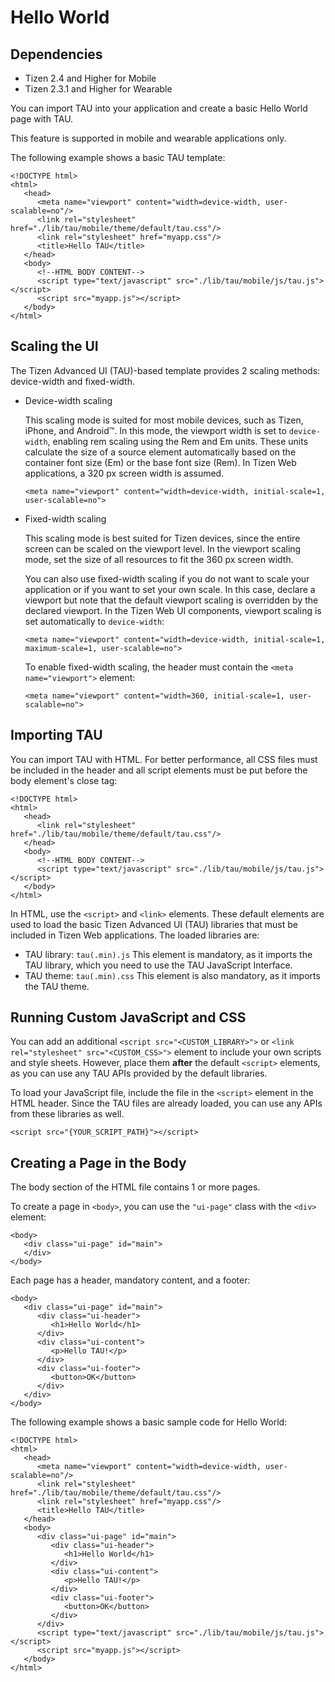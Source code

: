 # Hello World

## Dependencies

- Tizen 2.4 and Higher for Mobile
- Tizen 2.3.1 and Higher for Wearable

You can import TAU into your application and create a basic Hello World page with TAU.

This feature is supported in mobile and wearable applications only.

The following example shows a basic TAU template:

```
<!DOCTYPE html>
<html>
   <head>
      <meta name="viewport" content="width=device-width, user-scalable=no"/>
      <link rel="stylesheet" href="./lib/tau/mobile/theme/default/tau.css"/>
      <link rel="stylesheet" href="myapp.css"/>
      <title>Hello TAU</title>
   </head>
   <body>
      <!--HTML BODY CONTENT-->
      <script type="text/javascript" src="./lib/tau/mobile/js/tau.js"></script>
      <script src="myapp.js"></script>
   </body>
</html>
```

## Scaling the UI

The Tizen Advanced UI (TAU)-based template provides 2 scaling methods: device-width and fixed-width.

- Device-width scaling	

  This scaling mode is suited for most mobile devices, such as Tizen, iPhone, and Android&trade;. In this mode, the viewport width is set to `device-width`, enabling rem scaling using the Rem and Em units. These units calculate the size of a source element automatically based on the container font size (Em) or the base font size (Rem). In Tizen Web applications, a 320 px screen width is assumed.

  ```
  <meta name="viewport" content="width=device-width, initial-scale=1, user-scalable=no">
  ```

- Fixed-width scaling	

  This scaling mode is best suited for Tizen devices, since the entire screen can be scaled on the viewport level. In the viewport scaling mode, set the size of all resources to fit the 360 px screen width.

  You can also use fixed-width scaling if you do not want to scale your application or if you want to set your own scale. In this case, declare a viewport but note that the default viewport scaling is overridden by the declared viewport. In the Tizen Web UI components, viewport scaling is set automatically to `device-width`:

  ```
  <meta name="viewport" content="width=device-width, initial-scale=1, maximum-scale=1, user-scalable=no">
  ```

  To enable fixed-width scaling, the header must contain the `<meta name="viewport">` element:

  ```
  <meta name="viewport" content="width=360, initial-scale=1, user-scalable=no">
  ```

## Importing TAU

You can import TAU with HTML. For better performance, all CSS files must be included in the header and all script elements must be put before the body element's close tag:

```
<!DOCTYPE html>
<html>
   <head>
      <link rel="stylesheet" href="./lib/tau/mobile/theme/default/tau.css"/>
   </head>
   <body>
      <!--HTML BODY CONTENT-->
      <script type="text/javascript" src="./lib/tau/mobile/js/tau.js"></script>
   </body>
</html>
```

In HTML, use the `<script>` and `<link>` elements. These default elements are used to load the basic Tizen Advanced UI (TAU) libraries that must be included in Tizen Web applications. The loaded libraries are:

- TAU library: `tau(.min).js` This element is mandatory, as it imports the TAU library, which you need to use the TAU JavaScript Interface.
- TAU theme: `tau(.min).css` This element is also mandatory, as it imports the TAU theme.

## Running Custom JavaScript and CSS

You can add an additional `<script src="<CUSTOM_LIBRARY>">` or `<link rel="stylesheet" src="<CUSTOM_CSS>">` element to include your own scripts and style sheets. However, place them **after** the default `<script>` elements, as you can use any TAU APIs provided by the default libraries.

To load your JavaScript file, include the file in the `<script>` element in the HTML header. Since the TAU files are already loaded, you can use any APIs from these libraries as well.

```
<script src="{YOUR_SCRIPT_PATH}"></script>
```

## Creating a Page in the Body

The body section of the HTML file contains 1 or more pages.

To create a page in `<body>`, you can use the `"ui-page"` class with the `<div>` element:

```
<body>
   <div class="ui-page" id="main">
   </div>
</body>
```

Each page has a header, mandatory content, and a footer: 

```
<body>
   <div class="ui-page" id="main">
      <div class="ui-header">
         <h1>Hello World</h1>
      </div>
      <div class="ui-content">
         <p>Hello TAU!</p>
      </div>
      <div class="ui-footer">
         <button>OK</button>
      </div>
   </div>
</body>
```

The following example shows a basic sample code for Hello World:

```
<!DOCTYPE html>
<html>
   <head>
      <meta name="viewport" content="width=device-width, user-scalable=no"/>
      <link rel="stylesheet" href="./lib/tau/mobile/theme/default/tau.css"/>
      <link rel="stylesheet" href="myapp.css"/>
      <title>Hello TAU</title>
   </head>
   <body>
      <div class="ui-page" id="main">
         <div class="ui-header">
            <h1>Hello World</h1>
         </div>
         <div class="ui-content">
            <p>Hello TAU!</p>
         </div>
         <div class="ui-footer">
            <button>OK</button>
         </div>
      </div>
      <script type="text/javascript" src="./lib/tau/mobile/js/tau.js"></script>
      <script src="myapp.js"></script>
   </body>
</html>
```